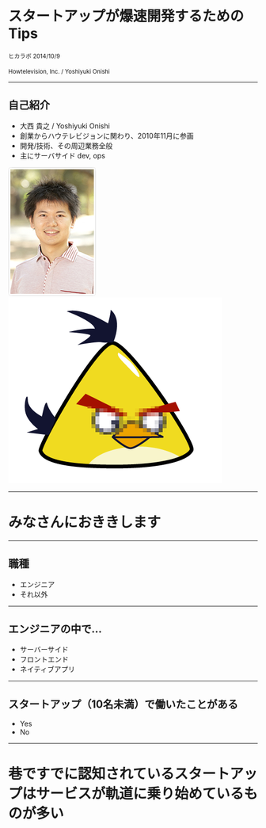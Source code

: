 # スタートアップが爆速開発するためのTips

<small>ヒカラボ  2014/10/9</small>

<small>Howtelevision, Inc. / Yoshiyuki Onishi</small>

---

## 自己紹介

- 大西 貴之 / Yoshiyuki Onishi
- 創業からハウテレビジョンに関わり、2010年11月に参画
- 開発/技術、その周辺業務全般
- 主にサーバサイド dev, ops

![画像](img/onishiprofile.jpg)
![画像](img/angry_bird.png)

---

# みなさんにおききします

---

## 職種

- エンジニア
- それ以外

---

## エンジニアの中で...

- サーバーサイド
- フロントエンド
- ネイティブアプリ

---

## スタートアップ（10名未満）で働いたことがある
- Yes
- No

---

# 巷ですでに認知されているスタートアップはサービスが軌道に乗り始めているものが多い

